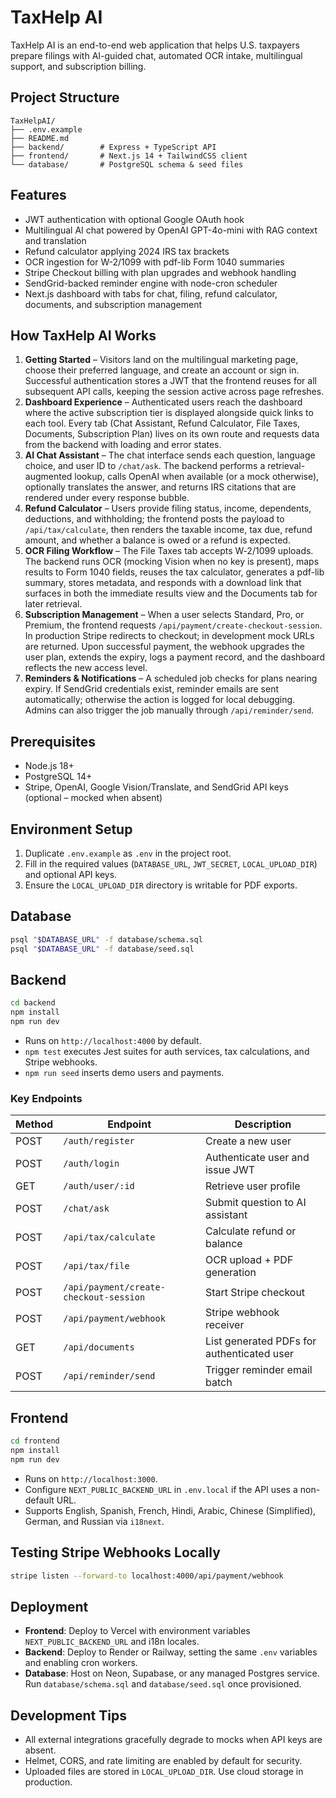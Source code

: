 # TaxHelp AI

TaxHelp AI is an end-to-end web application that helps U.S. taxpayers prepare filings with AI-guided chat, automated OCR intake, multilingual support, and subscription billing.

## Project Structure

```
TaxHelpAI/
├── .env.example
├── README.md
├── backend/        # Express + TypeScript API
├── frontend/       # Next.js 14 + TailwindCSS client
└── database/       # PostgreSQL schema & seed files
```

## Features

- JWT authentication with optional Google OAuth hook
- Multilingual AI chat powered by OpenAI GPT-4o-mini with RAG context and translation
- Refund calculator applying 2024 IRS tax brackets
- OCR ingestion for W-2/1099 with pdf-lib Form 1040 summaries
- Stripe Checkout billing with plan upgrades and webhook handling
- SendGrid-backed reminder engine with node-cron scheduler
- Next.js dashboard with tabs for chat, filing, refund calculator, documents, and subscription management

## How TaxHelp AI Works

1. **Getting Started** – Visitors land on the multilingual marketing page, choose their preferred language, and create an account or sign in. Successful authentication stores a JWT that the frontend reuses for all subsequent API calls, keeping the session active across page refreshes.
2. **Dashboard Experience** – Authenticated users reach the dashboard where the active subscription tier is displayed alongside quick links to each tool. Every tab (Chat Assistant, Refund Calculator, File Taxes, Documents, Subscription Plan) lives on its own route and requests data from the backend with loading and error states.
3. **AI Chat Assistant** – The chat interface sends each question, language choice, and user ID to `/chat/ask`. The backend performs a retrieval-augmented lookup, calls OpenAI when available (or a mock otherwise), optionally translates the answer, and returns IRS citations that are rendered under every response bubble.
4. **Refund Calculator** – Users provide filing status, income, dependents, deductions, and withholding; the frontend posts the payload to `/api/tax/calculate`, then renders the taxable income, tax due, refund amount, and whether a balance is owed or a refund is expected.
5. **OCR Filing Workflow** – The File Taxes tab accepts W‑2/1099 uploads. The backend runs OCR (mocking Vision when no key is present), maps results to Form 1040 fields, reuses the tax calculator, generates a pdf-lib summary, stores metadata, and responds with a download link that surfaces in both the immediate results view and the Documents tab for later retrieval.
6. **Subscription Management** – When a user selects Standard, Pro, or Premium, the frontend requests `/api/payment/create-checkout-session`. In production Stripe redirects to checkout; in development mock URLs are returned. Upon successful payment, the webhook upgrades the user plan, extends the expiry, logs a payment record, and the dashboard reflects the new access level.
7. **Reminders & Notifications** – A scheduled job checks for plans nearing expiry. If SendGrid credentials exist, reminder emails are sent automatically; otherwise the action is logged for local debugging. Admins can also trigger the job manually through `/api/reminder/send`.

## Prerequisites

- Node.js 18+
- PostgreSQL 14+
- Stripe, OpenAI, Google Vision/Translate, and SendGrid API keys (optional – mocked when absent)

## Environment Setup

1. Duplicate `.env.example` as `.env` in the project root.
2. Fill in the required values (`DATABASE_URL`, `JWT_SECRET`, `LOCAL_UPLOAD_DIR`) and optional API keys.
3. Ensure the `LOCAL_UPLOAD_DIR` directory is writable for PDF exports.

## Database

```bash
psql "$DATABASE_URL" -f database/schema.sql
psql "$DATABASE_URL" -f database/seed.sql
```

## Backend

```bash
cd backend
npm install
npm run dev
```

- Runs on `http://localhost:4000` by default.
- `npm test` executes Jest suites for auth services, tax calculations, and Stripe webhooks.
- `npm run seed` inserts demo users and payments.

### Key Endpoints

| Method | Endpoint | Description |
| ------ | -------- | ----------- |
| POST | `/auth/register` | Create a new user |
| POST | `/auth/login` | Authenticate user and issue JWT |
| GET | `/auth/user/:id` | Retrieve user profile |
| POST | `/chat/ask` | Submit question to AI assistant |
| POST | `/api/tax/calculate` | Calculate refund or balance |
| POST | `/api/tax/file` | OCR upload + PDF generation |
| POST | `/api/payment/create-checkout-session` | Start Stripe checkout |
| POST | `/api/payment/webhook` | Stripe webhook receiver |
| GET | `/api/documents` | List generated PDFs for authenticated user |
| POST | `/api/reminder/send` | Trigger reminder email batch |

## Frontend

```bash
cd frontend
npm install
npm run dev
```

- Runs on `http://localhost:3000`.
- Configure `NEXT_PUBLIC_BACKEND_URL` in `.env.local` if the API uses a non-default URL.
- Supports English, Spanish, French, Hindi, Arabic, Chinese (Simplified), German, and Russian via `i18next`.

## Testing Stripe Webhooks Locally

```bash
stripe listen --forward-to localhost:4000/api/payment/webhook
```

## Deployment

- **Frontend**: Deploy to Vercel with environment variables `NEXT_PUBLIC_BACKEND_URL` and i18n locales.
- **Backend**: Deploy to Render or Railway, setting the same `.env` variables and enabling cron workers.
- **Database**: Host on Neon, Supabase, or any managed Postgres service. Run `database/schema.sql` and `database/seed.sql` once provisioned.

## Development Tips

- All external integrations gracefully degrade to mocks when API keys are absent.
- Helmet, CORS, and rate limiting are enabled by default for security.
- Uploaded files are stored in `LOCAL_UPLOAD_DIR`. Use cloud storage in production.

